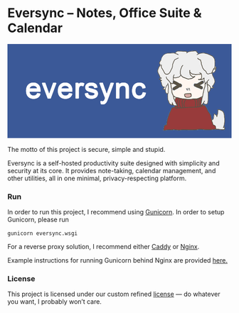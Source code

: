 # Eversync – Notes, Office Suite & Calendar
![image](https://raw.githubusercontent.com/rudy3333/eversync/refs/heads/master/eversyncc/static/banner.png)

The motto of this project is secure, simple and stupid.

Eversync is a self-hosted productivity suite designed with simplicity and security at its core. It provides note-taking, calendar management, and other utilities, all in one minimal, privacy-respecting platform.

### Run

In order to run this project, I recommend using [Gunicorn](https://gunicorn.org). In order to setup Gunicorn, please run
```
gunicorn eversync.wsgi
```

For a reverse proxy solution, I recommend either [Caddy](https://caddyserver.com) or [Nginx](https://nginx.org). 

Example instructions for running Gunicorn behind Nginx are provided [here.](https://docs.gunicorn.org/en/latest/deploy.html)

### License 
This project is licensed under our custom refined [license](https://github.com/rudy3333/eversync/blob/master/LICENSE) — do whatever you want, I probably won’t care.
